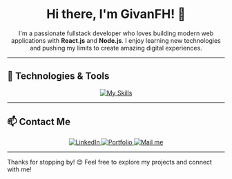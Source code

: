 <div align="center">
  <h1>Hi there, I'm GivanFH! 👋</h1>
</div>

<div align="center">
  <p>I'm a passionate fullstack developer who loves building modern web applications with <strong>React.js</strong> and <strong>Node.js</strong>. I enjoy learning new technologies and pushing my limits to create amazing digital experiences.</p>
</div>

---

## 🔧 Technologies & Tools

<div align="center">
  <a href="https://skillicons.dev">
    <img src="https://skillicons.dev/icons?i=js,php,ts,react,nextjs,nodejs,express,sequelize,mysql,mongodb,git,astro,tailwind,bootstrap,css,sass,figma,github,gulp,html,jquery,materialui,postman,vscode" alt="My Skills" />
  </a>
</div>

---

## 📫 Contact Me

<div align="center">
  <a href="https://www.linkedin.com/in/gabriel-iv%C3%A1n-flores-hernandez-42074726a/">
    <img src="https://img.shields.io/badge/LinkedIn-0A66C2?style=for-the-badge&logo=linkedin&logoColor=white" alt="LinkedIn" />
  </a>
  <a href="https://my-portolio-givanfh.vercel.app/">
    <img src="https://img.shields.io/badge/Portfolio-FF5722?style=for-the-badge&logo=Google-Chrome&logoColor=white" alt="Portfolio" />
  </a>
   <a href="mailto:ivan_2333@outlook.com">
    <img src="https://img.shields.io/badge/Email-D14836?style=for-the-badge&logo=gmail&logoColor=white" alt="Mail me" />
  </a>
</div>

---

Thanks for stopping by! 😊 Feel free to explore my projects and connect with me!
